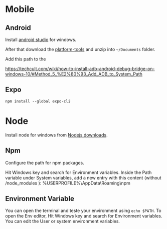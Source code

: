 


# Mobile

## Android

Install [android studio](https://developer.android.com/studio/#downloads) for windows.
 
After that download the [platform-tools](https://dl.google.com/android/repository/platform-tools-latest-windows.zip)
and unzip into `~/Documents` folder.

Add this path to the 

https://techcult.com/wiki/how-to-install-adb-android-debug-bridge-on-windows-10/#Method_5_%E2%80%93_Add_ADB_to_System_Path

## Expo

`npm install --global expo-cli`
# Node

Install node for windows from [Nodejs downloads](https://nodejs.org/en/download/).

## Npm

Configure the path for npm packages.

Hit Windows key and search for Environment variables.
Inside the Path variable under System variables, add a new entry with this content (without /node_modules ):
%USERPROFILE%\AppData\Roaming\npm

## Environment Variable

You can open the terminal and teste your environment using `echo $PATH`. 
To open the Env editor, Hit Windows key and search for Environment variables.
You can edit the User or system environment variables.